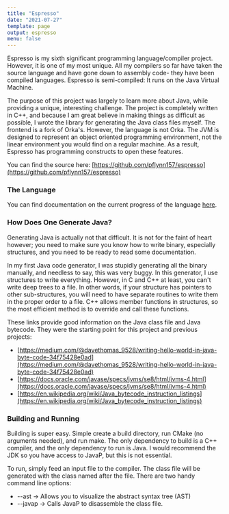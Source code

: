 ```yaml
---
title: "Espresso"
date: "2021-07-27"
template: page
output: espresso
menu: false
---
```


Espresso is my sixth significant programming language/compiler project. However, it is one of my most unique. All my compilers so far have taken the source language and have gone down to assembly code- they have been compiled languages. Espresso is semi-compiled: It runs on the Java Virtual Machine.

The purpose of this project was largely to learn more about Java, while providing a unique, interesting challenge. The project is completely written in C++, and because I am great believe in making things as difficult as possible, I wrote the library for generating the Java class files myself. The frontend is a fork of Orka's. However, the language is not Orka. The JVM is designed to represent an object oriented programming environment, not the linear environment you would find on a regular machine. As a result, Espresso has programming constructs to open these features.

You can find the source here: [https://github.com/pflynn157/espresso](https://github.com/pflynn157/espresso)

### The Language

You can find documentation on the current progress of the language [here](/espresso-language.html).

### How Does One Generate Java?

Generating Java is actually not that difficult. It is not for the faint of heart however; you need to make sure you know how to write binary, especially structures, and you need to be ready to read some documentation.

In my first Java code generator, I was stupidly generating all the binary manually, and needless to say, this was very buggy. In this generator, I use structures to write everything. However, in C and C++ at least, you can't write deep trees to a file. In other words, if your structure has pointers to other sub-structures, you will need to have separate routines to write them in the proper order to a file. C++ allows member functions in structures, so the most efficient method is to override and call these functions.

These links provide good information on the Java class file and Java bytecode. They were the starting point for this project and previous projects:

- [https://medium.com/@davethomas_9528/writing-hello-world-in-java-byte-code-34f75428e0ad](https://medium.com/@davethomas_9528/writing-hello-world-in-java-byte-code-34f75428e0ad)
- [https://docs.oracle.com/javase/specs/jvms/se8/html/jvms-4.html](https://docs.oracle.com/javase/specs/jvms/se8/html/jvms-4.html)
- [https://en.wikipedia.org/wiki/Java_bytecode_instruction_listings](https://en.wikipedia.org/wiki/Java_bytecode_instruction_listings)

### Building and Running

Building is super easy. Simple create a build directory, run CMake (no arguments needed), and run make. The only dependency to build is a C++ compiler, and the only dependency to run is Java. I would recommend the JDK so you have access to JavaP, but this is not essential.

To run, simply feed an input file to the compiler. The class file will be generated with the class named after the file. There are two handy command line options:

- \--ast -> Allows you to visualize the abstract syntax tree (AST)
- \--javap -> Calls JavaP to disassemble the class file.


